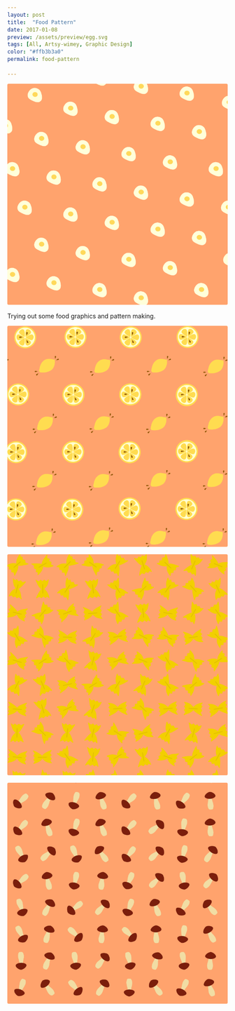 ```yaml
---
layout: post
title:  "Food Pattern"
date: 2017-01-08
preview: /assets/preview/egg.svg
tags: [All, Artsy-wimey, Graphic Design]
color: "#ffb3b3a0"
permalink: food-pattern

---
```



<p align="center">
    <img src="/assets/food_pattern/egg.png"/>
</p>

Trying out some food graphics and pattern making.

<p align="center">
    <img src="/assets/food_pattern/lemon.png"/>
</p>
<p align="center">
    <img src="/assets/food_pattern/pasta.png"/>
</p>
<p align="center">
    <img src="/assets/food_pattern/mushroom.png"/>
</p>
